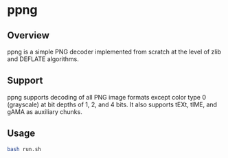 # ppng

## Overview

ppng is a simple PNG decoder implemented from scratch at the level of zlib and DEFLATE algorithms.

## Support

ppng supports decoding of all PNG image formats except color type 0 (grayscale) at bit depths of 1, 2, and 4 bits. It also supports tEXt, tIME, and gAMA as auxiliary chunks.

## Usage

```sh
bash run.sh
```
